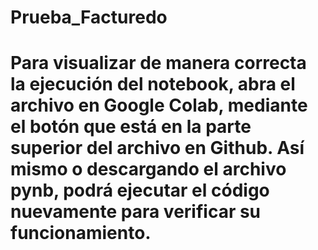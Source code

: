# Prueba_Facturedo

# Para visualizar de manera correcta la ejecución del notebook, abra el archivo en Google Colab, mediante el botón que está en la parte superior del archivo en Github. Así mismo o descargando el archivo pynb, podrá ejecutar el código nuevamente para verificar su funcionamiento.
